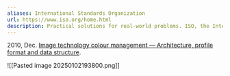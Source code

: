 ```yaml
---
aliases: International Standards Organization
url: https://www.iso.org/home.html
description: Practical solutions for real-world problems. ISO, the International Organization for Standardization, brings global experts together to agree on the best way of doing things – for anything from making a product to managing a process. As one of the oldest non-governmental international organizations, ISO has enabled trade and cooperation between people and companies the world over since 1946. The International Standards published by ISO serve to make lives easier, safer and better.
---
```

2010, Dec. [Image technology colour management — Architecture, profile format and data structure](https://www.iso.org/standard/54754.html). 

![[Pasted image 20250102193800.png]]